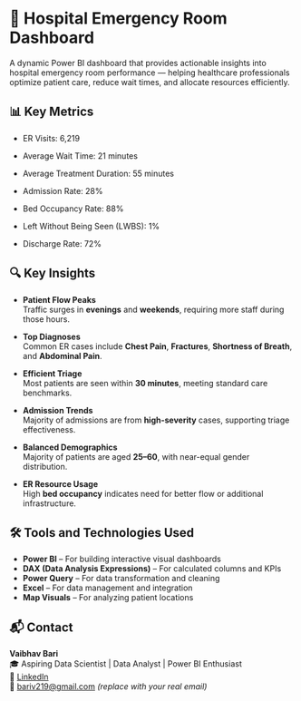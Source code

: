 # 🏥 Hospital Emergency Room Dashboard

A dynamic Power BI dashboard that provides actionable insights into hospital emergency room performance — helping healthcare professionals optimize patient care, reduce wait times, and allocate resources efficiently.


## 📊 Key Metrics

- ER Visits: 6,219

- Average Wait Time: 21 minutes

- Average Treatment Duration: 55 minutes

- Admission Rate: 28%

- Bed Occupancy Rate: 88%

- Left Without Being Seen (LWBS): 1%

- Discharge Rate: 72%



## 🔍 Key Insights

- **Patient Flow Peaks**  
  Traffic surges in **evenings** and **weekends**, requiring more staff during those hours.

- **Top Diagnoses**  
  Common ER cases include **Chest Pain**, **Fractures**, **Shortness of Breath**, and **Abdominal Pain**.

- **Efficient Triage**  
  Most patients are seen within **30 minutes**, meeting standard care benchmarks.

- **Admission Trends**  
  Majority of admissions are from **high-severity** cases, supporting triage effectiveness.

- **Balanced Demographics**  
  Majority of patients are aged **25–60**, with near-equal gender distribution.

- **ER Resource Usage**  
  High **bed occupancy** indicates need for better flow or additional infrastructure.



## 🛠 Tools and Technologies Used

- **Power BI** – For building interactive visual dashboards  
- **DAX (Data Analysis Expressions)** – For calculated columns and KPIs  
- **Power Query** – For data transformation and cleaning  
- **Excel** – For data management and integration  
- **Map Visuals** – For analyzing patient locations 



## 📬 Contact

**Vaibhav Bari**  
🎓 Aspiring Data Scientist | Data Analyst | Power BI Enthusiast   
🔗 [LinkedIn](https://linkedin.com/in/vaibhavbari)  
📧 bariv219@gmail.com *(replace with your real email)*  


